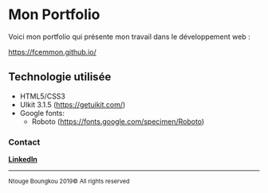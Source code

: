 # Mon Portfolio

Voici mon portfolio qui présente mon travail dans le développement web :

https://fcemmon.github.io/

## Technologie utilisée

+ HTML5/CSS3
+ UIkit 3.1.5 (https://getuikit.com/)
+ Google fonts:
    + Roboto (https://fonts.google.com/specimen/Roboto)

   
### Contact 

**[LinkedIn](https://www.linkedin.com/in/ntouge-boungkou-92bb6a234)**

-----------------

<sup>Ntouge Boungkou 2019© All rights reserved</sup>
